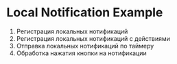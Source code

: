 # Local Notification Example

1) Регистрация локальных нотификаций
2) Регистрация локальных нотификаций с действиями
3) Отправка локальных нотификаций по таймеру
4) Обработка нажатия кнопки на нотификации